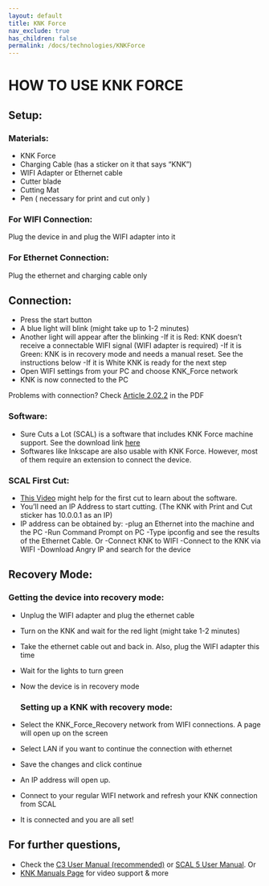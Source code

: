 ```yaml
---
layout: default
title: KNK Force
nav_exclude: true
has_children: false
permalink: /docs/technologies/KNKForce
---
```


# HOW TO USE KNK FORCE
  
 ## Setup:
  
 ### Materials:
  
  * KNK Force
  * Charging Cable (has a sticker on it that says “KNK”)
  * WIFI Adapter or Ethernet cable 
  * Cutter blade
  * Cutting Mat
  * Pen ( necessary for print and cut only )

 ### For WIFI Connection:
  Plug the device in and plug the WIFI adapter into it

 ### For Ethernet Connection:
  Plug the ethernet and charging cable only

 ## Connection:

 * Press the start button
 * A blue light will blink (might take up to 1-2 minutes)
 * Another light will appear after the blinking
   -If it is Red: KNK doesn’t receive a connectable WIFI signal (WIFI adapter is required)
   -If it is Green: KNK is in recovery mode and needs a manual reset. See the instructions below
   -If it is White KNK is ready for the next step
 * Open WIFI settings from your PC and choose KNK_Force network
 * KNK is now connected to the PC 

  Problems with connection? Check [Article 2.02.2](https://www.iloveknk.com/0um/Force-with-C3/KNKForce-with-C3-UM.pdf) in the PDF

 ### Software:

 * Sure Cuts a Lot (SCAL) is a software that includes KNK Force machine support. See the download link [here](https://www.craftedge.com/download/downloads.php)
 * Softwares like Inkscape are also usable with KNK Force. However, most of them require an extension to connect the device.

 ### SCAL First Cut:

 * [This Video](https://www.youtube.com/watch?v=ZcJj5l7TY34) might help for the first cut to learn about the software.
 * You’ll need an IP Address to start cutting. (The KNK with Print and Cut sticker has 10.0.0.1 as an IP)
 * IP address can be obtained by:
    -plug an Ethernet into the machine and the PC
    -Run Command Prompt on PC
    -Type ipconfig and see the results of the Ethernet Cable.
    Or
    -Connect KNK to WIFI
    -Connect to the KNK via WIFI
    -Download Angry IP and search for the device

 ## Recovery Mode:
   
   ### Getting the device into recovery mode:
    
 * Unplug the WIFI adapter and plug the ethernet cable
 * Turn on the KNK and wait for the red light (might take 1-2 minutes)
 * Take the ethernet cable out and back in. Also, plug the WIFI adapter this time
 * Wait for the lights to turn green
 * Now the device is in recovery mode

   ### Setting up a KNK with recovery mode:

 *	Select the KNK_Force_Recovery network from WIFI connections. A page will open up on the screen
 * Select LAN if you want to continue the connection with ethernet
 * Save the changes and click continue
 * An IP address will open up.
 * Connect to your regular WIFI network and refresh your KNK connection from SCAL
 * It is connected and you are all set!

 ## For further questions,
 * Check the [C3 User Manual (recommended)](https://www.iloveknk.com/0um/Force-with-C3/KNKForce-with-C3-UM.pdf) or [SCAL 5 User Manual](https://www.iloveknk.com/0um/Force-with-SCAL5/KNKForce-with-SCAL5-UM.pdf).
 Or 
 * [KNK Manuals Page](https://www.iloveknk.com/support/knk-force-support-page/) for video support & more







  

 



  